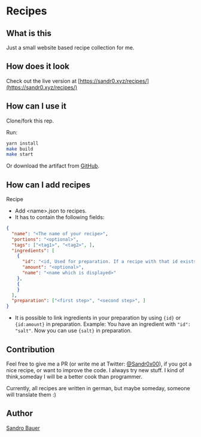 # Recipes

## What is this

Just a small website based recipe collection for me.

## How does it look

Check out the live version at [https://sandr0.xyz/recipes/](https://sandr0.xyz/recipes/)

## How can I use it

Clone/fork this rep.

Run:

```bash
yarn install
make build
make start
```

Or download the artifact from [GitHub](https://github.com/Sandr0x00/recipes/actions).

## How can I add recipes

Recipe

- Add &lt;name&gt;.json to recipes.
- It has to contain the following fields:

```json
{
  "name": "<The name of your recipe>",
  "portions": "<optional>",
  "tags": ["<tag1>", "<tag2>", ],
  "ingredients": [
    {
      "id": "<id, Used for preparation. If a recipe with that id exists, it will automatically get linked>",
      "amount": "<optional>",
      "name": "<name which is displayed>"
    },
    {
    }
  ],
  "preparation": ["<first step>", "<second step>", ]
}
```

- It is possible to link ingredients in your preparation by using `{id}` or `{id:amount}` in preparation. Example: You have an ingredient with `"id": "salt"`. Now you can use `{salt}` in preparation.

## Contribution

Feel free to give me a PR (or write me at Twitter: [@Sandr0x00](https://twitter.com/Sandr0x00)), if you got a nice recipe, or want to improve the code. I always try new stuff. I kind of think,someday I will be a better cook than programmer.

Currently, all recipes are written in german, but maybe someday, someone will translate them :)

## Author

[Sandro Bauer](https://twitter.com/Sandr0x00)
